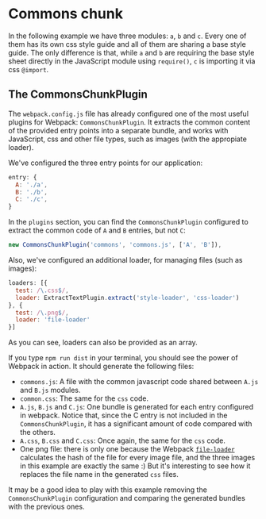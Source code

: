 # Commons chunk

In the following example we have three modules: `a`, `b` and `c`. Every one of them has its own css style guide and all of them are sharing a base style guide. The only difference is that, while `a` and `b` are requiring the base style sheet directly in the JavaScript module using `require()`, `c` is importing it via css `@import`. 

## The CommonsChunkPlugin
The `webpack.config.js` file has already configured one of the most useful plugins for Webpack: `CommonsChunkPlugin`. It extracts the common content of the provided entry points into a separate bundle, and works with JavaScript, css and other file types, such as images (with the appropiate loader).

We've configured the three entry points for our application:

```javascript
entry: {
  A: './a',
  B: './b',
  C: './c',
}
```
In the `plugins` section, you can find the `CommonsChunkPlugin` configured to extract the common code of `A` and `B` entries, but not `C`:

```javascript
new CommonsChunkPlugin('commons', 'commons.js', ['A', 'B']),
```
Also, we've configured an additional loader, for managing files (such as images):
```javascript
loaders: [{
  test: /\.css$/,
  loader: ExtractTextPlugin.extract('style-loader', 'css-loader')
}, { 
  test: /\.png$/, 
  loader: 'file-loader' 
}]
```
As you can see, loaders can also be provided as an array.

If you type `npm run dist` in your terminal, you should see the power of Webpack in action. It should generate the following files:

- `commons.js`: A file with the common javascript code shared between `A.js` and `B.js` modules.
- `common.css`: The same for the `css` code.
- `A.js`, `B.js` and `C.js`: One bundle is generated for each entry configured in webpack. Notice that, since the C entry is not included in the `CommonsChunkPlugin`, it has a significant amount of code compared with the others.
- `A.css`, `B.css` and `C.css`: Once again, the same for the `css` code.
- One png file: there is only one because the Webpack [`file-loader`](https://github.com/webpack/file-loader) calculates the hash of the file for every image file, and the three images in this example are exactly the same :) But it's interesting to see how it replaces the file name in the generated `css` files.

It may be a good idea to play with this example removing the `CommonsChunkPlugin` configuration and comparing the generated bundles with the previous ones.
